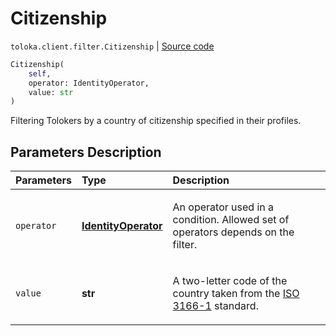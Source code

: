 # Citizenship
`toloka.client.filter.Citizenship` | [Source code](https://github.com/Toloka/toloka-kit/blob/v1.1.1/src/client/filter.py#L281)

```python
Citizenship(
    self,
    operator: IdentityOperator,
    value: str
)
```

Filtering Tolokers by a country of citizenship specified in their profiles.

## Parameters Description

| Parameters | Type | Description |
| :----------| :----| :-----------|
`operator`|**[IdentityOperator](toloka.client.primitives.operators.IdentityOperator.md)**|<p>An operator used in a condition. Allowed set of operators depends on the filter.</p>
`value`|**str**|<p>A two-letter code of the country taken from the [ISO 3166-1](https://en.wikipedia.org/wiki/ISO_3166-1_alpha-2) standard.</p>
